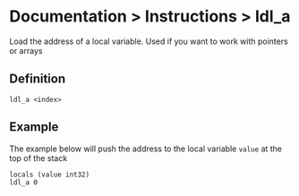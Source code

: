 # Documentation > Instructions > ldl_a

Load the address of a local variable. Used if you want to work with pointers or arrays


## Definition

```
ldl_a <index>
```

## Example

The example below will push the address to the local variable `value` at the top of the stack

```
locals (value int32)
ldl_a 0
```
